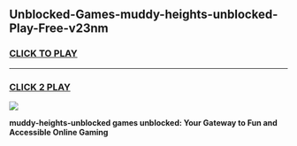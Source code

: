 
## Unblocked-Games-muddy-heights-unblocked-Play-Free-v23nm
<h3>
<a href="https://premium76.site?title=muddy-heights-unblocked&ref=20M">CLICK TO PLAY</a></h3>
<hr>

<h3>
<a href="https://premium76.site?title=muddy-heights-unblocked&ref=20M">CLICK 2 PLAY</a>
  
</h3>

<a href="https://premium76.site?title=muddy-heights-unblocked&ref=19M"><img src="https://clearcache.store/games.png"></a>


**muddy-heights-unblocked games unblocked: Your Gateway to Fun and Accessible Online Gaming**
